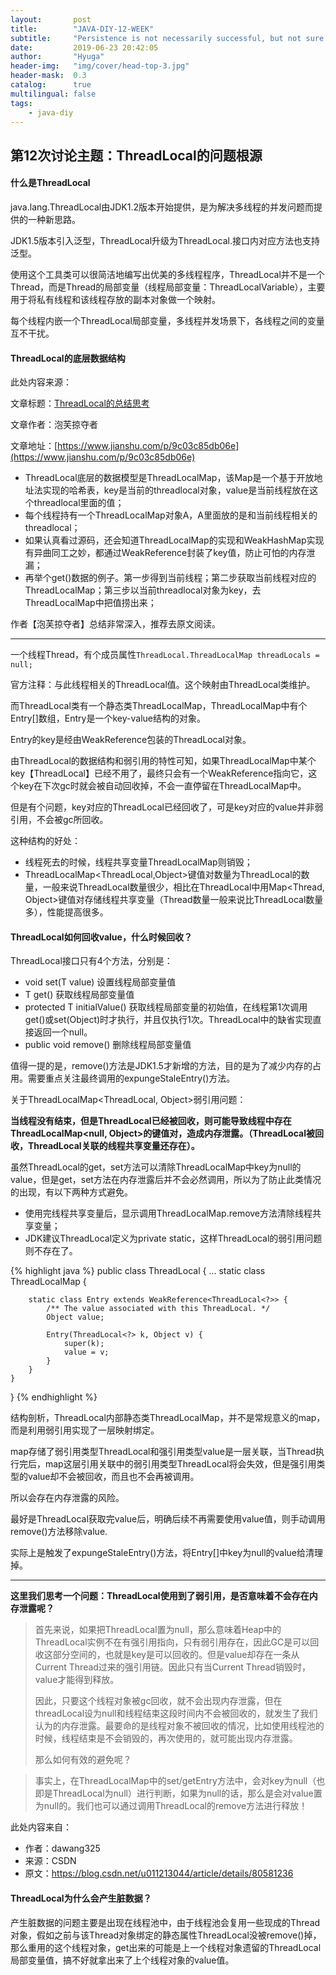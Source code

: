 ```yaml
---
layout:       post
title:        "JAVA-DIY-12-WEEK"
subtitle:     "Persistence is not necessarily successful, but not sure will not succeed."
date:         2019-06-23 20:42:05
author:       "Hyuga"
header-img:   "img/cover/head-top-3.jpg"
header-mask:  0.3
catalog:      true
multilingual: false
tags:
    - java-diy
---
```


## 第12次讨论主题：ThreadLocal的问题根源

#### 什么是ThreadLocal
java.lang.ThreadLocal由JDK1.2版本开始提供，是为解决多线程的并发问题而提供的一种新思路。

JDK1.5版本引入泛型，ThreadLocal升级为ThreadLocal<T>.接口内对应方法也支持泛型。

使用这个工具类可以很简洁地编写出优美的多线程程序，ThreadLocal并不是一个Thread，而是Thread的局部变量（线程局部变量：ThreadLocalVariable），主要用于将私有线程和该线程存放的副本对象做一个映射。

每个线程内嵌一个ThreadLocal局部变量，多线程并发场景下，各线程之间的变量互不干扰。

#### ThreadLocal的底层数据结构

此处内容来源：

文章标题：[ThreadLocal的总结思考](https://www.jianshu.com/p/9c03c85db06e)

文章作者：泡芙掠夺者

文章地址：[https://www.jianshu.com/p/9c03c85db06e](https://www.jianshu.com/p/9c03c85db06e)

- ThreadLocal底层的数据模型是ThreadLocalMap，该Map是一个基于开放地址法实现的哈希表，key是当前的threadlocal对象，value是当前线程放在这个threadlocal里面的值；
- 每个线程持有一个ThreadLocalMap对象A，A里面放的是和当前线程相关的threadlocal；
- 如果认真看过源码，还会知道ThreadLocalMap的实现和WeakHashMap实现有异曲同工之妙，都通过WeakReference封装了key值，防止可怕的内存泄漏；
- 再举个get()数据的例子。第一步得到当前线程；第二步获取当前线程对应的ThreadLocalMap；第三步以当前threadlocal对象为key，去ThreadLocalMap中把值捞出来；

作者【泡芙掠夺者】总结非常深入，推荐去原文阅读。

---

一个线程Thread，有个成员属性`ThreadLocal.ThreadLocalMap threadLocals = null;`

官方注释：与此线程相关的ThreadLocal值。这个映射由ThreadLocal类维护。

而ThreadLocal类有一个静态类ThreadLocalMap，ThreadLocalMap中有个Entry[]数组，Entry是一个key-value结构的对象。

Entry的key是经由WeakReference包装的ThreadLocal对象。

由ThreadLocal的数据结构和弱引用的特性可知，如果ThreadLocalMap中某个key【ThreadLocal】已经不用了，最终只会有一个WeakReference指向它，这个key在下次gc时就会被自动回收掉，不会一直停留在ThreadLocalMap中。

但是有个问题，key对应的ThreadLocal已经回收了，可是key对应的value并非弱引用，不会被gc所回收。

这种结构的好处：
- 线程死去的时候，线程共享变量ThreadLocalMap则销毁；
- ThreadLocalMap<ThreadLocal,Object>键值对数量为ThreadLocal的数量，一般来说ThreadLocal数量很少，相比在ThreadLocal中用Map<Thread, Object>键值对存储线程共享变量（Thread数量一般来说比ThreadLocal数量多），性能提高很多。

#### ThreadLocal如何回收value，什么时候回收？
ThreadLocal接口只有4个方法，分别是：
- void set(T value) 设置线程局部变量值
- T get() 获取线程局部变量值
- protected T initialValue() 获取线程局部变量的初始值，在线程第1次调用get()或set(Object)时才执行，并且仅执行1次。ThreadLocal中的缺省实现直接返回一个null。
- public void remove() 删除线程局部变量值

值得一提的是，remove()方法是JDK1.5才新增的方法，目的是为了减少内存的占用。需要重点关注最终调用的expungeStaleEntry()方法。

关于ThreadLocalMap<ThreadLocal, Object>弱引用问题：

**当线程没有结束，但是ThreadLocal已经被回收，则可能导致线程中存在ThreadLocalMap<null, Object>的键值对，造成内存泄露。（ThreadLocal被回收，ThreadLocal关联的线程共享变量还存在）。**

虽然ThreadLocal的get，set方法可以清除ThreadLocalMap中key为null的value，但是get，set方法在内存泄露后并不会必然调用，所以为了防止此类情况的出现，有以下两种方式避免。

- 使用完线程共享变量后，显示调用ThreadLocalMap.remove方法清除线程共享变量；
- JDK建议ThreadLocal定义为private static，这样ThreadLocal的弱引用问题则不存在了。

{% highlight java %}
public class ThreadLocal<T> {
    ...
    static class ThreadLocalMap {

        static class Entry extends WeakReference<ThreadLocal<?>> {
            /** The value associated with this ThreadLocal. */
            Object value;

            Entry(ThreadLocal<?> k, Object v) {
                super(k);
                value = v;
            }
        }
    }
}
{% endhighlight %}

结构剖析，ThreadLocal内部静态类ThreadLocalMap，并不是常规意义的map，而是利用弱引用实现了一层映射绑定。

map存储了弱引用类型ThreadLocal和强引用类型value是一层关联，当Thread执行完后，map这层引用关联中的弱引用类型ThreadLocal将会失效，但是强引用类型的value却不会被回收，而且也不会再被调用。

所以会存在内存泄露的风险。

最好是ThreadLocal获取完value后，明确后续不再需要使用value值，则手动调用remove()方法移除value.

实际上是触发了expungeStaleEntry()方法，将Entry[]中key为null的value给清理掉。

---

**这里我们思考一个问题：ThreadLocal使用到了弱引用，是否意味着不会存在内存泄露呢？**

> 首先来说，如果把ThreadLocal置为null，那么意味着Heap中的ThreadLocal实例不在有强引用指向，只有弱引用存在，因此GC是可以回收这部分空间的，也就是key是可以回收的。但是value却存在一条从Current Thread过来的强引用链。因此只有当Current Thread销毁时，value才能得到释放。
>
> 因此，只要这个线程对象被gc回收，就不会出现内存泄露，但在threadLocal设为null和线程结束这段时间内不会被回收的，就发生了我们认为的内存泄露。最要命的是线程对象不被回收的情况，比如使用线程池的时候，线程结束是不会销毁的，再次使用的，就可能出现内存泄露。
>
> 那么如何有效的避免呢？

> 事实上，在ThreadLocalMap中的set/getEntry方法中，会对key为null（也即是ThreadLocal为null）进行判断，如果为null的话，那么是会对value置为null的。我们也可以通过调用ThreadLocal的remove方法进行释放！

此处内容来自：

- 作者：dawang325
- 来源：CSDN
- 原文：https://blog.csdn.net/u011213044/article/details/80581236

#### ThreadLocal为什么会产生脏数据？
产生脏数据的问题主要是出现在线程池中，由于线程池会复用一些现成的Thread对象，假如之前与该Thread对象绑定的静态属性ThreadLocal没被remove()掉，那么重用的这个线程对象，get出来的可能是上一个线程对象遗留的ThreadLocal局部变量值，搞不好就拿出来了上个线程对象的value值。
